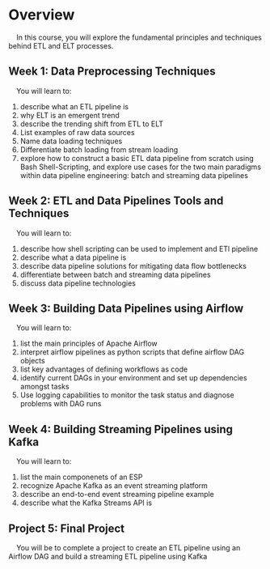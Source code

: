 # Overview

&nbsp;&nbsp;&nbsp;&nbsp;In this course, you will explore the fundamental principles and techniques behind ETL and ELT processes.

## Week 1: Data Preprocessing Techniques

&nbsp;&nbsp;&nbsp;&nbsp;You will learn to:
1. describe what an ETL pipeline is 
2. why ELT is an emergent trend
3. describe the trending shift from ETL to ELT
4. List examples of raw data sources
5. Name data loading techniques
6. Differentiate batch loading from stream loading
7. explore how to construct a basic ETL data pipeline from scratch using Bash Shell-Scripting, and explore use cases for the two main paradigms within data pipeline engineering: batch and streaming data pipelines

## Week 2: ETL and Data Pipelines Tools and Techniques

&nbsp;&nbsp;&nbsp;&nbsp;You will learn to:
1. describe how shell scripting can be used to implement and ETl pipeline
2. describe what a data pipeline is
3. describe data pipeline solutions for mitigating data flow bottlenecks
4. differentiate between batch and streaming data pipelines
5. discuss data pipeline technologies

## Week 3: Building Data Pipelines using Airflow

&nbsp;&nbsp;&nbsp;&nbsp;You will learn to:
1. list the main principles of Apache Airflow
2. interpret airflow pipelines as python scripts that define airflow DAG objects
3. list key advantages of defining workflows as code
4. identify current DAGs in your environment and set up dependencies amongst tasks
5. Use logging capabilities to monitor the task status and diagnose problems with DAG runs

## Week 4: Building Streaming Pipelines using Kafka

&nbsp;&nbsp;&nbsp;&nbsp;You will learn to:
1. list the main componenets of an ESP 
2. recognize Apache Kafka as an event streaming platform
3. describe an end-to-end event streaming pipeline example
4. describe what the Kafka Streams API is

## Project 5: Final Project

&nbsp;&nbsp;&nbsp;&nbsp;You will be to complete a project to create an ETL pipeline using an Airflow DAG and build a streaming ETL pipeline using Kafka
